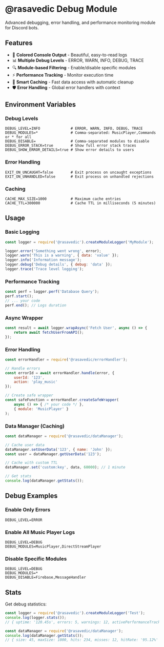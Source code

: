 # @rasavedic Debug Module

Advanced debugging, error handling, and performance monitoring module for Discord bots.

## Features

- 🎨 **Colored Console Output** - Beautiful, easy-to-read logs
- 📊 **Multiple Debug Levels** - ERROR, WARN, INFO, DEBUG, TRACE
- 🔍 **Module-based Filtering** - Enable/disable specific modules
- ⚡ **Performance Tracking** - Monitor execution time
- 💾 **Smart Caching** - Fast data access with automatic cleanup
- 🛡️ **Error Handling** - Global error handlers with context

## Environment Variables

### Debug Levels
```env
DEBUG_LEVEL=INFO              # ERROR, WARN, INFO, DEBUG, TRACE
DEBUG_MODULES=*               # Comma-separated: MusicPlayer,Commands or * for all
DEBUG_DISABLE=                # Comma-separated modules to disable
DEBUG_ERROR_STACK=true        # Show full error stack traces
DEBUG_SHOW_ERROR_DETAILS=true # Show error details to users
```

### Error Handling
```env
EXIT_ON_UNCAUGHT=false        # Exit process on uncaught exceptions
EXIT_ON_UNHANDLED=false       # Exit process on unhandled rejections
```

### Caching
```env
CACHE_MAX_SIZE=1000           # Maximum cache entries
CACHE_TTL=300000              # Cache TTL in milliseconds (5 minutes)
```

## Usage

### Basic Logging
```javascript
const logger = require('@rasavedic').createModuleLogger('MyModule');

logger.error('Something went wrong', error);
logger.warn('This is a warning', { data: 'value' });
logger.info('Information message');
logger.debug('Debug details', { debug: 'data' });
logger.trace('Trace level logging');
```

### Performance Tracking
```javascript
const perf = logger.perf('Database Query');
perf.start();
// ... your code
perf.end(); // Logs duration
```

### Async Wrapper
```javascript
const result = await logger.wrapAsync('Fetch User', async () => {
    return await fetchUserFromAPI();
});
```

### Error Handling
```javascript
const errorHandler = require('@rasavedic/errorHandler');

// Handle errors
const errorId = await errorHandler.handle(error, { 
    userId: '123', 
    action: 'play_music' 
});

// Create safe wrapper
const safeFunction = errorHandler.createSafeWrapper(
    async () => { /* your code */ },
    { module: 'MusicPlayer' }
);
```

### Data Manager (Caching)
```javascript
const dataManager = require('@rasavedic/dataManager');

// Cache user data
dataManager.setUserData('123', { name: 'John' });
const user = dataManager.getUserData('123');

// Cache with custom TTL
dataManager.set('custom:key', data, 60000); // 1 minute

// Get stats
console.log(dataManager.getStats());
```

## Debug Examples

### Enable Only Errors
```env
DEBUG_LEVEL=ERROR
```

### Enable All Music Player Logs
```env
DEBUG_LEVEL=DEBUG
DEBUG_MODULES=MusicPlayer,DirectStreamPlayer
```

### Disable Specific Modules
```env
DEBUG_LEVEL=DEBUG
DEBUG_MODULES=*
DEBUG_DISABLE=Firebase,MessageHandler
```

## Stats

Get debug statistics:
```javascript
const logger = require('@rasavedic').createModuleLogger('Test');
console.log(logger.stats());
// { uptime: '120.45s', errors: 5, warnings: 12, activePerformanceTrackers: 2 }

const dataManager = require('@rasavedic/dataManager');
console.log(dataManager.getStats());
// { size: 45, maxSize: 1000, hits: 234, misses: 12, hitRate: '95.12%' }
```
